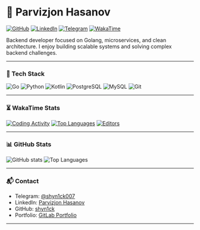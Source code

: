 # 👋 Parvizjon Hasanov

[![GitHub](https://img.shields.io/badge/GitHub-shyn1ck-black?style=flat-square&logo=github)](https://github.com/shyn1ck)
[![LinkedIn](https://img.shields.io/badge/-LinkedIn-blue?style=flat-square&logo=linkedin)](https://www.linkedin.com/in/parvizjon-hasanov-a06756321/)
[![Telegram](https://img.shields.io/badge/Telegram-shyn1ck007-2CA5E0?style=flat-square&logo=telegram)](https://t.me/shyn1ck007)
[![WakaTime](https://wakatime.com/badge/user/9f5f0c1e-6e0e-4a7a-8a0e-1b1e1b1e1b1e.svg)](https://wakatime.com/@shyn1ck)

Backend developer focused on Golang, microservices, and clean architecture. I enjoy building scalable systems and solving complex backend challenges.

---

### 💼 Tech Stack

![Go](https://img.shields.io/badge/-Go-00ADD8?style=flat-square&logo=go)
![Python](https://img.shields.io/badge/-Python-3776AB?style=flat-square&logo=python)
![Kotlin](https://img.shields.io/badge/-Kotlin-0095D5?style=flat-square&logo=kotlin)
![PostgreSQL](https://img.shields.io/badge/-PostgreSQL-336791?style=flat-square&logo=postgresql)
![MySQL](https://img.shields.io/badge/-MySQL-00758f?style=flat-square&logo=mysql)
![Git](https://img.shields.io/badge/-Git-F05032?style=flat-square&logo=git)

---

### ⏳ WakaTime Stats

[![Coding Activity](https://wakatime.com/share/@shyn1ck/8418f739-c52f-4df1-836d-8668686c1d38.svg)](https://wakatime.com/@shyn1ck)
[![Top Languages](https://wakatime.com/share/@shyn1ck/1835ff2d-02c7-4d4a-91a3-dc828d41c7a8.svg)](https://wakatime.com/@shyn1ck)
[![Editors](https://wakatime.com/share/@shyn1ck/e999e494-6a25-4d34-85c8-134058fd15e1.svg)](https://wakatime.com/@shyn1ck)

---

### 📊 GitHub Stats

![GitHub stats](https://github-readme-stats.vercel.app/api?username=shyn1ck&show_icons=true&theme=radical&hide_border=true&include_all_commits=true)
![Top Languages](https://github-readme-stats.vercel.app/api/top-langs/?username=shyn1ck&layout=compact&theme=radical&hide_border=true)

---

### 📬 Contact

- Telegram: [@shyn1ck007](https://t.me/shyn1ck007)
- LinkedIn: [Parvizjon Hasanov](https://www.linkedin.com/in/parvizjon-hasanov-a06756321/)
- GitHub: [shyn1ck](https://github.com/shyn1ck)
- Portfolio: [GitLab Portfolio](https://gitlab.com/shyn1ck/my-portfolio)

---
